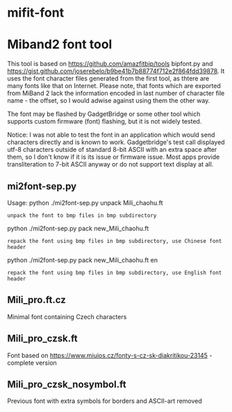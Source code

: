 # mifit-font
Miband2 font tool
===================

This tool is based on https://github.com/amazfitbip/tools bipfont.py and https://gist.github.com/joserebelo/b9be41b7b88774f712e2f864fdd39878. It uses the font character files generated from the first tool, as thtere are many fonts like that on Internet. Please note, that fonts which are exported from MiBand 2 lack the information encoded in last number of character file name - the offset, so I would adwise against using them the other way. 

The font may be flashed by GadgetBridge or some other tool which supports custom firmware (font) flashing, but it is not widely tested. 

Notice: I was not able to test the font in an application which would send characters directly and is known to work. Gadgetbridge's test call displayed utf-8 characters outside of standard 8-bit ASCII with an extra space after them, so I don't know if it is its issue or firmware issue. Most apps provide transliteration to 7-bit ASCII anyway or do not support text display at all.

mi2font-sep.py
---------------

Usage:
   python ./mi2font-sep.py unpack Mili_chaohu.ft

	unpack the font to bmp files in bmp subdirectory

   python ./mi2font-sep.py pack new_Mili_chaohu.ft

	repack the font using bmp files in bmp subdirectory, use Chinese font header

   python ./mi2font-sep.py pack new_Mili_chaohu.ft en

	repack the font using bmp files in bmp subdirectory, use English font header

Mili_pro.ft.cz
---------------

Minimal font containing Czech characters

Mili_pro_czsk.ft
----------------

Font based on https://www.miuios.cz/fonty-s-cz-sk-diakritikou-23145 - complete version

Mili_pro_czsk_nosymbol.ft
--------------------------

Previous font with extra symbols for borders and ASCII-art removed
